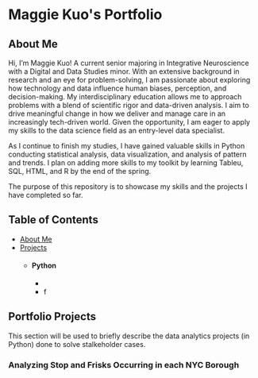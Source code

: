 # Maggie Kuo's Portfolio
## About Me
Hi, I’m Maggie Kuo! A current senior majoring in Integrative Neuroscience with a Digital and Data Studies minor. With an extensive background in research and an eye for problem-solving, I am passionate about exploring how technology and data influence human biases, perception, and decision-making. My interdisciplinary education allows me to approach problems with a blend of scientific rigor and data-driven analysis. I aim to drive meaningful change in how we deliver and manage care in an increasingly tech-driven world. Given the opportunity, I am eager to apply my skills to the data science field as an entry-level data specialist. 

As I continue to finish my studies, I have gained valuable skills in Python conducting statistical analysis, data visualization, and analysis of pattern and trends. I plan on adding more skills to my toolkit by learning Tableu, SQL, HTML, and R by the end of the spring. 

The purpose of this repository is to showcase my skills and the projects I have completed so far.


## Table of Contents
- [About Me](https://github.com/maggieigkuo/Portfolio/blob/main/README.md#about)
- [Projects](https://github.com/maggieigkuo/Portfolio/blob/main/README.md#projects)
  - #### Python
    - 
    - f

## Portfolio Projects
This section will be used to briefly describe the data analytics projects (in Python) done to solve stalkeholder cases.

### Analyzing Stop and Frisks Occurring in each NYC Borough
